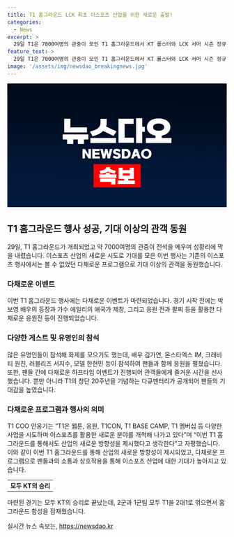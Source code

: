 ```yaml
---
title: T1 홈그라운드 LCK 최초 이스포츠 산업을 위한 새로운 출발!
categories:
  - News
excerpt: >
  29일 T1은 7000여명의 관중이 모인 T1 홈그라운드에서 KT 롤스터와 LCK 서머 시즌 정규리그 1라운드 경기를 치뤘다. 이번 행사는 이스포츠 산업의 새로운 시도로 기대를 모았으며, 행사에는 유명인들과 다양한 이벤트가 펼쳐졌다. 또한, T1의 창단 20주년을 기념하는 다큐멘터리의 일부가 공개되고, 팬미팅에서는 ‘2023 롤드컵’ 우승을 기념한 반지 수여식이 진행되며, COO는 이스포츠를 활용한 다양한 사업을 시도하며 이스포츠의 새로운 분야를 개척하고 있다고 밝혔다.
feature_text: >
  29일 T1은 7000여명의 관중이 모인 T1 홈그라운드에서 KT 롤스터와 LCK 서머 시즌 정규리그 1라운드 경기를 치뤘다. 이번 행사는 이스포츠 산업의 새로운 시도로 기대를 모았으며, 행사에는 유명인들과 다양한 이벤트가 펼쳐졌다. 또한, T1의 창단 20주년을 기념하는 다큐멘터리의 일부가 공개되고, 팬미팅에서는 ‘2023 롤드컵’ 우승을 기념한 반지 수여식이 진행되며, COO는 이스포츠를 활용한 다양한 사업을 시도하며 이스포츠의 새로운 분야를 개척하고 있다고 밝혔다.
image: '/assets/img/newsdao_breakingnews.jpg'
---
```


<p><img src="/assets/img/newsdao_breakingnews.jpg" alt="implanttips 속보" /></p>

<h2 data-ke-size="size26">T1 홈그라운드 행사 성공, 기대 이상의 관객 동원</h2>

<p data-ke-size="size16">29일, T1 홈그라운드가 개최되었고 약 7000여명의 관중이 전석을 메우며 성황리에 막을 내렸습니다. 이스포츠 산업의 새로운 시도로 기대를 모은 이번 행사는 기존의 이스포츠 행사에서는 볼 수 없었던 다채로운 프로그램으로 기대 이상의 관객을 동원했습니다.</p>

<h3 data-ke-size="size21">다채로운 이벤트</h3>

<p data-ke-size="size16">이번 T1 홈그라운드 행사에는 다채로운 이벤트가 마련되었습니다. 경기 시작 전에는 박보영 배우의 등장과 가수 에일리의 애국가 제창, 그리고 응원 전과 팔찌 등을 활용한 다채로운 응원전 등이 진행되었습니다.</p>

<h3 data-ke-size="size21">다양한 게스트 및 유명인의 참석</h3>

<p data-ke-size="size16">많은 유명인들이 참석해 화제를 모으기도 했는데, 배우 김가연, 몬스타엑스 IM, 크래비티 원진, 러블리즈 서지수, 모델 한현민 등이 참석하여 팬들과 함께 응원을 펼쳤습니다. 또한, 팬들 간에 다채로운 하프타임 이벤트가 진행되어 관객들에게 즐거운 시간을 선사했습니다. 뿐만 아니라 T1의 창단 20주년을 기념하는 다큐멘터리가 공개되어 팬들의 기대감을 높였습니다.</p>

<h3 data-ke-size="size21">다채로운 프로그램과 행사의 의미</h3>

<p data-ke-size="size16">T1 COO 안웅기는 “T1은 웹툰, 응원, T1CON, T1 BASE CAMP, T1 멤버십 등 다양한 사업을 시도하며 이스포츠를 활용한 새로운 분야를 개척해 나가고 있다”며 “이번 T1 홈그라운드를 통해서도 산업의 새로운 방향성을 제시했다고 생각한다”고 자평했습니다. 이와 같이 이번 T1 홈그라운드를 통해 산업의 새로운 방향성이 제시되었고, 다채로운 프로그램으로 팬들과의 소통과 상호작용을 통해 이스포츠 산업에 대한 기대가 높아지고 있습니다.</p>

<table>
    <tr>
        <td style="text-align: center; height: 17px;"><b>모두 KT의 승리</b></td>
    </tr>
</table>

<p data-ke-size="size16">마련된 경기는 모두 KT의 승리로 끝났는데, 2군과 1군팀 모두 T1을 2대1로 꺾으면서 홈그라운드 함성을 잠재웠습니다.</p>
실시간 뉴스 속보는, <a href="https://newsdao.kr" rel="dofollow">https://newsdao.kr</a>



